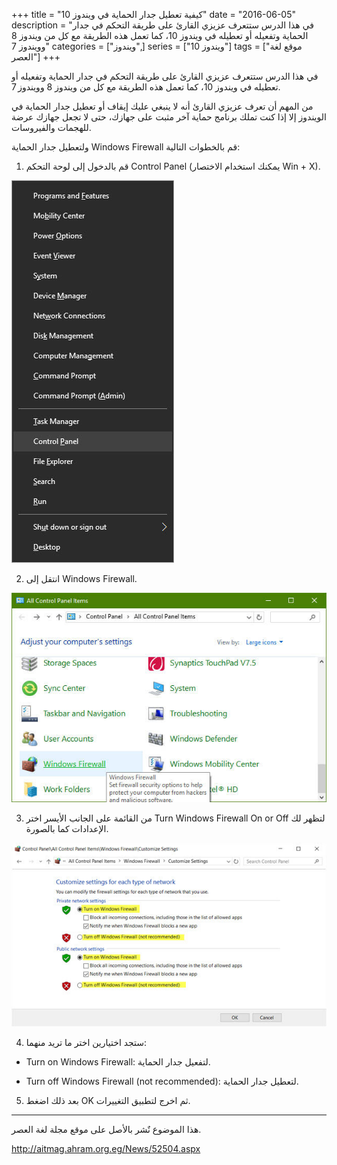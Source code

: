 +++
title = "كيفية تعطيل جدار الحماية في ويندوز 10"
date = "2016-06-05"
description = "في هذا الدرس ستتعرف عزيزي القارئ على طريقة التحكم في جدار الحماية وتفعيله أو تعطيله في ويندوز 10، كما تعمل هذه الطريقة مع كل من ويندوز 8 وويندوز 7"
categories = ["ويندوز",]
series = ["ويندوز 10"]
tags = ["موقع لغة العصر"]
+++

في هذا الدرس ستتعرف عزيزي القارئ على طريقة التحكم في جدار الحماية وتفعيله أو تعطيله في ويندوز 10، كما تعمل هذه الطريقة مع كل من ويندوز 8 وويندوز 7.

من المهم أن تعرف عزيزي القارئ أنه لا ينبغي عليك إيقاف أو تعطيل جدار الحماية في الويندوز إلا إذا كنت تملك برنامج حماية آخر مثبت على جهازك، حتى لا تجعل جهازك عرضة للهجمات والفيروسات.

ولتعطيل جدار الحماية Windows Firewall قم بالخطوات التالية:

1. قم بالدخول إلى لوحة التحكم Control Panel (يمكنك استخدام الاختصار Win + X).

![1](images/1.jpg)

2. انتقل إلى Windows Firewall.

![2](images/2.jpg)

3. من القائمة على الجانب الأيسر اختر Turn Windows Firewall On or Off لتظهر لك الإعدادات كما بالصورة.

![3](images/3.jpg)

4. ستجد اختيارين اختر ما تريد منهما:

- Turn on Windows Firewall: لتفعيل جدار الحماية.

- Turn off Windows Firewall (not recommended): لتعطيل جدار الحماية.

5. بعد ذلك اضغط OK ثم اخرج لتطبيق التغييرات.

---
هذا الموضوع نٌشر باﻷصل على موقع مجلة لغة العصر.

http://aitmag.ahram.org.eg/News/52504.aspx
